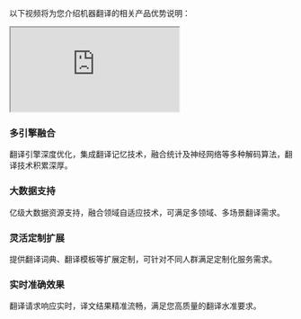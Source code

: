 
以下视频将为您介绍机器翻译的相关产品优势说明：
<div class="doc-video-mod"><iframe src="https://cloud.tencent.com/edu/learning/quick-play/1938-22973?source=gw.doc.media&withPoster=1&notip=1"></iframe></div>

### 多引擎融合 
翻译引擎深度优化，集成翻译记忆技术，融合统计及神经网络等多种解码算法，翻译技术积累深厚。
### 大数据支持 
亿级大数据资源支持，融合领域自适应技术，可满足多领域、多场景翻译需求。
### 灵活定制扩展 
提供翻译词典、翻译模板等扩展定制，可针对不同人群满足定制化服务需求。
### 实时准确效果 
翻译请求响应实时，译文结果精准流畅，满足您高质量的翻译水准要求。 


